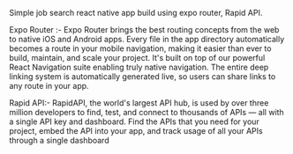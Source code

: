 Simple job search react native app build using expo router, Rapid API.

Expo Router :-
Expo Router brings the best routing concepts from the web to native iOS and Android apps. Every file in the app directory automatically becomes a route in your mobile navigation, making it easier than ever to build, maintain, and scale your project. It's built on top of our powerful React Navigation suite enabling truly native navigation. The entire deep linking system is automatically generated live, so users can share links to any route in your app.

Rapid API:-
RapidAPI, the world's largest API hub, is used by over three million developers to find, test, and connect to thousands of APIs — all with a single API key and dashboard. Find the APIs that you need for your project, embed the API into your app, and track usage of all your APIs through a single dashboard


